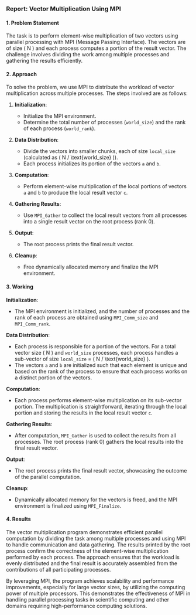 ### Report: Vector Multiplication Using MPI

#### 1. Problem Statement
The task is to perform element-wise multiplication of two vectors using parallel processing with MPI (Message Passing Interface). The vectors are of size \( N \) and each process computes a portion of the result vector. The challenge involves dividing the work among multiple processes and gathering the results efficiently.

#### 2. Approach
To solve the problem, we use MPI to distribute the workload of vector multiplication across multiple processes. The steps involved are as follows:

1. **Initialization**:
   - Initialize the MPI environment.
   - Determine the total number of processes (`world_size`) and the rank of each process (`world_rank`).

2. **Data Distribution**:
   - Divide the vectors into smaller chunks, each of size `local_size` (calculated as \( N / \text{world\_size} \)).
   - Each process initializes its portion of the vectors `a` and `b`.

3. **Computation**:
   - Perform element-wise multiplication of the local portions of vectors `a` and `b` to produce the local result vector `c`.

4. **Gathering Results**:
   - Use `MPI_Gather` to collect the local result vectors from all processes into a single result vector on the root process (rank 0).

5. **Output**:
   - The root process prints the final result vector.

6. **Cleanup**:
   - Free dynamically allocated memory and finalize the MPI environment.

#### 3. Working

**Initialization**:
- The MPI environment is initialized, and the number of processes and the rank of each process are obtained using `MPI_Comm_size` and `MPI_Comm_rank`.

**Data Distribution**:
- Each process is responsible for a portion of the vectors. For a total vector size \( N \) and `world_size` processes, each process handles a sub-vector of size `local_size` = \( N / \text{world\_size} \).
- The vectors `a` and `b` are initialized such that each element is unique and based on the rank of the process to ensure that each process works on a distinct portion of the vectors.

**Computation**:
- Each process performs element-wise multiplication on its sub-vector portion. The multiplication is straightforward, iterating through the local portion and storing the results in the local result vector `c`.

**Gathering Results**:
- After computation, `MPI_Gather` is used to collect the results from all processes. The root process (rank 0) gathers the local results into the final result vector.

**Output**:
- The root process prints the final result vector, showcasing the outcome of the parallel computation.

**Cleanup**:
- Dynamically allocated memory for the vectors is freed, and the MPI environment is finalized using `MPI_Finalize`.

#### 4. Results
The vector multiplication program demonstrates efficient parallel computation by dividing the task among multiple processes and using MPI to handle communication and data gathering. The results printed by the root process confirm the correctness of the element-wise multiplication performed by each process. The approach ensures that the workload is evenly distributed and the final result is accurately assembled from the contributions of all participating processes.

By leveraging MPI, the program achieves scalability and performance improvements, especially for large vector sizes, by utilizing the computing power of multiple processors. This demonstrates the effectiveness of MPI in handling parallel processing tasks in scientific computing and other domains requiring high-performance computing solutions.
